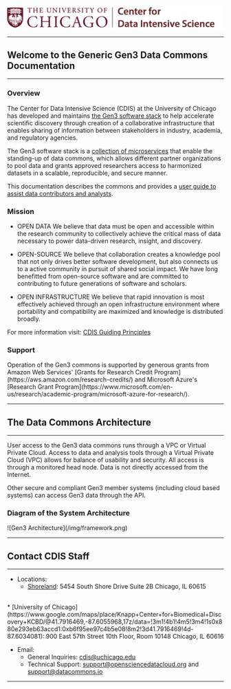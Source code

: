 
![CDIS Logo](/img/UC-CDIS-logo.png)

* * *
## Welcome to the Generic Gen3 Data Commons Documentation
* * *

<h3>Overview</h3>

The Center for Data Intensive Science (CDIS) at the University of Chicago has developed and maintains [the Gen3 software stack](https://cdis.uchicago.edu/gen3/) to help accelerate scientific discovery through creation of a collaborative infrastructure that enables sharing of information between stakeholders in industry, academia, and regulatory agencies.

The Gen3 software stack is a [collection of microservices](https://cdis.uchicago.edu/gen3/) that enable the standing-up of data commons, which allows different partner organizations to pool data and grants approved researchers access to harmonized datasets in a scalable, reproducible, and secure manner.

This documentation describes the commons and provides a [user guide to assist data contributors and analysts](/user-guide/guide-overview/).

<h3>Mission</h3>

* OPEN DATA
We believe that data must be open and accessible within the research community to collectively achieve the critical mass of data necessary to power data-driven research, insight, and discovery.

* OPEN-SOURCE
We believe that collaboration creates a knowledge pool that not only drives better software development, but also connects us to a active community in pursuit of shared social impact.  We have long benefitted from open-source software and are committed to contributing to future generations of software and scholars.

* OPEN INFRASTRUCTURE
We believe that rapid innovation is most effectively achieved through an open infrastructure environment where portability and compatibility are maximized and knowledge is distributed broadly.

For more information visit:  [CDIS Guiding Principles](https://cdis.uchicago.edu/guiding-principles)

<h3>Support</h3>
Operation of the Gen3 commons is supported by generous grants from Amazon Web Services' [Grants for Research Credit Program](https://aws.amazon.com/research-credits/) and Microsoft Azure's [Research Grant Program](https://www.microsoft.com/en-us/research/academic-program/microsoft-azure-for-research/).

* * *
## The Data Commons Architecture
* * *

User access to the Gen3 data commons runs through a VPC or Virtual Private Cloud.   Access to data and analysis tools through a Virtual Private Cloud (VPC) allows for balance of usability and security.   All access is through a monitored head node.  Data is not directly accessed from the Internet.  

Other secure and compliant Gen3 member systems (including cloud based systems) can access Gen3 data through the API.

<h3> Diagram of the System Architecture </h3>
![Gen3 Architecture](/img/framework.png)

* * *
## Contact CDIS Staff
* * *

* Locations:
	* [Shoreland](https://www.google.com/maps/place/Shoreland/@41.7962274,-87.5837128,17z/data=!3m1!4b1!4m5!3m4!1s0x880e297518655577:0x2fb20b44b0d04984!8m2!3d41.7962274!4d-87.5815188):
		5454 South Shore Drive
		Suite 2B
		Chicago, IL 60615
<br>
	* [University of Chicago](https://www.google.com/maps/place/Knapp+Center+for+Biomedical+Discovery+KCBD/@41.7916469,-87.6055968,17z/data=!3m1!4b1!4m5!3m4!1s0x880e293eb63accd1:0xb6f95ee97c4b5e08!8m2!3d41.7916469!4d-87.6034081):
		900 East 57th Street
		10th Floor, Room 10148
		Chicago, IL 60616
<br>


* Email:
	* General Inquiries: <cdis@uchicago.edu>
	* Technical Support: <support@opensciencedatacloud.org> and <support@datacommons.io>

* * *
